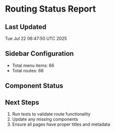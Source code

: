 # Routing Status Report

## Last Updated
Tue Jul 22 06:47:50 UTC 2025

## Sidebar Configuration
- Total menu items: 66
- Total routes: 66

## Component Status


## Next Steps
1. Run tests to validate route functionality
2. Update any missing components
3. Ensure all pages have proper titles and metadata
